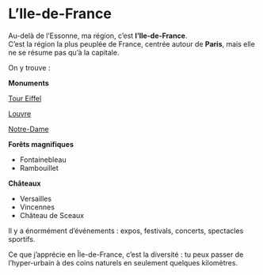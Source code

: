 # L’Ile-de-France 

Au-delà de l’Essonne, ma région, c’est **l’Ile-de-France**.  
C’est la région la plus peuplée de France, centrée autour de **Paris**, mais elle ne se résume pas qu’à la capitale.  

On y trouve : 

**Monuments**
  




 [Tour Eiffel](https://duckduckgo.com/?q=tour+eiffel+image&ia=images&iax=images&iai=https%3A%2F%2Fdynamic-media-cdn.tripadvisor.com%2Fmedia%2Fphoto-o%2F18%2F5c%2F4d%2F2f%2Ftour-eiffel-french-moments.jpg%3Fw%3D900%26h%3D-1%6s%3D)

 [Louvre](https://www.simplesmenteparis.com/wp-content/uploads/2019/04/louvre-mu.jpg)


 [Notre-Dame](https://commonedge.org/notre-dame-and-the-questions-it-raises-about-sacred-space/)

 **Forêts magnifiques** 
 
 - Fontainebleau  
 - Rambouillet 
  
  **Châteaux**
-  Versailles
-  Vincennes
-  Château de Sceaux
 
 Il y a énormément d’événements : expos, festivals, concerts, spectacles sportifs.  

Ce que j’apprécie en Île-de-France, c’est la diversité : tu peux passer de l’hyper-urbain à des coins naturels en seulement quelques kilomètres.
